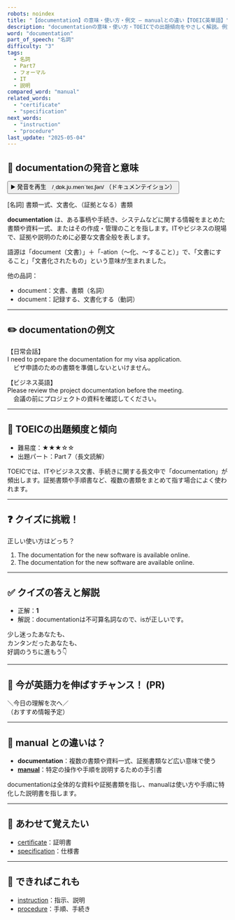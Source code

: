 ```yaml
---
robots: noindex
title: "【documentation】の意味・使い方・例文 ― manualとの違い【TOEIC英単語】"
description: "documentationの意味・使い方・TOEICでの出題傾向をやさしく解説。例文・クイズ付きでmanualとの違いもわかりやすく学べます。"
word: "documentation"
part_of_speech: "名詞"
difficulty: "3"
tags:
  - 名詞
  - Part7
  - フォーマル
  - IT
  - 説明
compared_word: "manual"
related_words:
  - "certificate"
  - "specification"
next_words:
  - "instruction"
  - "procedure"
last_update: "2025-05-04"
---
```


## 🔰 documentationの発音と意味

<button class="play-audio" onclick="playTTS('documentation')">
  <span class="play-audio-main">
    ▶️ 発音を再生　/ˌdɒk.jʊ.menˈteɪ.ʃən/
  </span>
  <span class="play-audio-sub">
    （ドキュメンテイション）
  </span>
</button>

[名詞] 書類一式、文書化、（証拠となる）書類

**documentation** は、ある事柄や手続き、システムなどに関する情報をまとめた書類や資料一式、またはその作成・管理のことを指します。ITやビジネスの現場で、証拠や説明のために必要な文書全般を表します。

語源は「document（文書）」＋「-ation（～化、～すること）」で、「文書にすること」「文書化されたもの」という意味が生まれました。

他の品詞：  
- document：文書、書類（名詞）
- document：記録する、文書化する（動詞）

---

## ✏️ documentationの例文

【日常会話】  
I need to prepare the documentation for my visa application.  
　ビザ申請のための書類を準備しないといけません。

【ビジネス英語】  
Please review the project documentation before the meeting.  
　会議の前にプロジェクトの資料を確認してください。

---

## 🎯 TOEICの出題頻度と傾向

- 難易度：★★★☆☆
- 出題パート：Part 7（長文読解）

TOEICでは、ITやビジネス文書、手続きに関する長文中で「documentation」が頻出します。証拠書類や手順書など、複数の書類をまとめて指す場合によく使われます。

---

## ❓ クイズに挑戦！

正しい使い方はどっち？

1. The documentation for the new software is available online.  
2. The documentation for the new software are available online.

---

## ✅ クイズの答えと解説

- 正解：**1**
- 解説：documentationは不可算名詞なので、isが正しいです。

少し迷ったあなたも、  
カンタンだったあなたも、  
好調のうちに進もう👇️

---

## 🚀 今が英語力を伸ばすチャンス！ (PR)

<div class="info-center">
＼今日の理解を次へ／<br>  
（おすすめ情報予定）
</div>

---

## 🤔  manual との違いは？

- **documentation**：複数の書類や資料一式、証拠書類など広い意味で使う
- **[manual](/word/manual/)**：特定の操作や手順を説明するための手引書

documentationは全体的な資料や証拠書類を指し、manualは使い方や手順に特化した説明書を指します。

---

## 🧩 あわせて覚えたい

- [certificate](/word/certificate/)：証明書
- [specification](/word/specification/)：仕様書

---

## 📖 できればこれも

- [instruction](/word/instruction/)：指示、説明
- [procedure](/word/procedure/)：手順、手続き
<!-- cvid: aid30_bid45 -->

